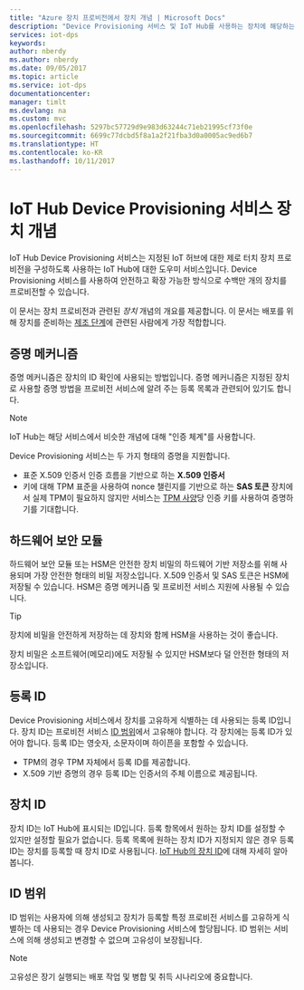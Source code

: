 ```yaml
---
title: "Azure 장치 프로비전에서 장치 개념 | Microsoft Docs"
description: "Device Provisioning 서비스 및 IoT Hub를 사용하는 장치에 해당하는 장치 프로비전 개념 설명"
services: iot-dps
keywords: 
author: nberdy
ms.author: nberdy
ms.date: 09/05/2017
ms.topic: article
ms.service: iot-dps
documentationcenter: 
manager: timlt
ms.devlang: na
ms.custom: mvc
ms.openlocfilehash: 5297bc57729d9e983d63244c71eb21995cf73f0e
ms.sourcegitcommit: 6699c77dcbd5f8a1a2f21fba3d0a0005ac9ed6b7
ms.translationtype: HT
ms.contentlocale: ko-KR
ms.lasthandoff: 10/11/2017
---
```

# <a name="iot-hub-device-provisioning-service-device-concepts"></a>IoT Hub Device Provisioning 서비스 장치 개념

IoT Hub Device Provisioning 서비스는 지정된 IoT 허브에 대한 제로 터치 장치 프로비전을 구성하도록 사용하는 IoT Hub에 대한 도우미 서비스입니다. Device Provisioning 서비스를 사용하여 안전하고 확장 가능한 방식으로 수백만 개의 장치를 프로비전할 수 있습니다.

이 문서는 장치 프로비전과 관련된 *장치* 개념의 개요를 제공합니다. 이 문서는 배포를 위해 장치를 준비하는 [제조 단계](about-iot-dps.md#manufacturing-step)에 관련된 사람에게 가장 적합합니다.

## <a name="attestation-mechanism"></a>증명 메커니즘

증명 메커니즘은 장치의 ID 확인에 사용되는 방법입니다. 증명 메커니즘은 지정된 장치로 사용할 증명 방법을 프로비전 서비스에 알려 주는 등록 목록과 관련되어 있기도 합니다.

> [!NOTE]
> IoT Hub는 해당 서비스에서 비슷한 개념에 대해 "인증 체계"를 사용합니다.

Device Provisioning 서비스는 두 가지 형태의 증명을 지원합니다.
* 표준 X.509 인증서 인증 흐름을 기반으로 하는 **X.509 인증서**
* 키에 대해 TPM 표준을 사용하여 nonce 챌린지를 기반으로 하는 **SAS 토큰** 장치에서 실제 TPM이 필요하지 않지만 서비스는 [TPM 사양](https://trustedcomputinggroup.org/work-groups/trusted-platform-module/)당 인증 키를 사용하여 증명하기를 기대합니다.

## <a name="hardware-security-module"></a>하드웨어 보안 모듈

하드웨어 보안 모듈 또는 HSM은 안전한 장치 비밀의 하드웨어 기반 저장소를 위해 사용되며 가장 안전한 형태의 비밀 저장소입니다. X.509 인증서 및 SAS 토큰은 HSM에 저장될 수 있습니다. HSM은 증명 메커니즘 및 프로비전 서비스 지원에 사용될 수 있습니다.

> [!TIP]
> 장치에 비밀을 안전하게 저장하는 데 장치와 함께 HSM을 사용하는 것이 좋습니다.

장치 비밀은 소프트웨어(메모리)에도 저장될 수 있지만 HSM보다 덜 안전한 형태의 저장소입니다.

## <a name="registration-id"></a>등록 ID

Device Provisioning 서비스에서 장치를 고유하게 식별하는 데 사용되는 등록 ID입니다. 장치 ID는 프로비전 서비스 [ID 범위](#id-scope)에서 고유해야 합니다. 각 장치에는 등록 ID가 있어야 합니다. 등록 ID는 영숫자, 소문자이며 하이픈을 포함할 수 있습니다.

* TPM의 경우 TPM 자체에서 등록 ID를 제공합니다.
* X.509 기반 증명의 경우 등록 ID는 인증서의 주체 이름으로 제공됩니다.

## <a name="device-id"></a>장치 ID

장치 ID는 IoT Hub에 표시되는 ID입니다. 등록 항목에서 원하는 장치 ID를 설정할 수 있지만 설정할 필요가 없습니다. 등록 목록에 원하는 장치 ID가 지정되지 않은 경우 등록 ID는 장치를 등록할 때 장치 ID로 사용됩니다. [IoT Hub의 장치 ID](../iot-hub/iot-hub-devguide-identity-registry.md)에 대해 자세히 알아봅니다.

## <a name="id-scope"></a>ID 범위

ID 범위는 사용자에 의해 생성되고 장치가 등록할 특정 프로비전 서비스를 고유하게 식별하는 데 사용되는 경우 Device Provisioning 서비스에 할당됩니다. ID 범위는 서비스에 의해 생성되고 변경할 수 없으며 고유성이 보장됩니다.

> [!NOTE]
> 고유성은 장기 실행되는 배포 작업 및 병합 및 취득 시나리오에 중요합니다.
